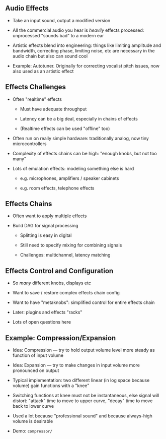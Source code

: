 ## Audio Effects

* Take an input sound, output a modified version

* All the commercial audio you hear is *heavily* effects
  processed: unprocessed "sounds bad" to a modern ear

* Artistic effects blend into engineering: things like
  limiting amplitude and bandwidth, correcting phase,
  limiting noise, etc are necessary in the audio chain but
  also can sound cool

* Example: Autotuner. Originally for correcting vocalist
  pitch issues, now also used as an artistic effect

## Effects Challenges

* Often "realtime" effects

     * Must have adequate throughput

     * Latency can be a big deal, especially in chains of
       effects

     * (Realtime effects can be used "offline" too)

* Often run on really simple hardware: traditionally analog,
  now tiny microcontrollers

* Complexity of effects chains can be high: "enough knobs,
  but not too many"

* Lots of emulation effects: modeling something else is hard

     * e.g. microphones, amplifiers / speaker cabinets

     * e.g. room effects, telephone effects

## Effects Chains

* Often want to apply multiple effects

* Build DAG for signal processing

    * Splitting is easy in digital

    * Still need to specify mixing for combining signals

    * Challenges: multichannel, latency matching

## Effects Control and Configuration

* So *many* different knobs, displays etc

* Want to save / restore complex effects chain config

* Want to have "metaknobs": simplified control for entire
  effects chain

* Later: plugins and effects "racks"

* Lots of open questions here

## Example: Compression/Expansion

* Idea: Compression — try to hold output volume level more
  steady as function of input volume

* Idea: Expansion — try to make changes in input volume more
  pronounced on output

* Typical implementation: two different linear (in log space
  because volume) gain functions with a "knee"

* Switching functions at knee must not be instantaneous,
  else signal will distort: "attack" time to move to upper
  curve, "decay" time to move back to lower curve

* Used a lot because "professional sound" and because
  always-high volume is desirable

* Demo: `compressor/`

